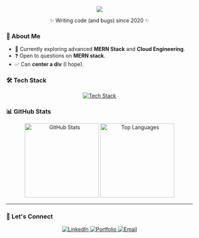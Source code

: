 <div align="center">
  <img src="https://readme-typing-svg.herokuapp.com/?font=Righteous&size=35&center=true&vCenter=true&width=500&height=70&duration=3000&lines=Hello+There!+👋;+I'm+Ibrahim+Mneimneh+🖥️🎧;" />
</div>
  


<p align="center">✨ Writing code (and bugs) since 2020 ✨</p>



### 🚀 About Me
- 🌱 Currently exploring advanced **MERN Stack** and **Cloud Engineering**.
- ❓ Open to questions on **MERN stack**.
- ✅ Can **center a div** (I hope).



### 🛠️ Tech Stack
<div align="center">
  <a href="https://skillicons.dev">
    <img src="https://skillicons.dev/icons?i=c,java,python,javascript,typescript,nodejs,react,nextjs,kubernetes,docker,postman,git" alt="Tech Stack" />
  </a>
</div>


### 📊 GitHub Stats
<div align="center">
  <img height="200" src="https://github-readme-stats.vercel.app/api?username=Ibrahim-Mneimneh&show_icons=true" alt="GitHub Stats" />
  <img height="200" src="https://github-readme-stats.vercel.app/api/top-langs?username=Ibrahim-Mneimneh&layout=compact&langs_count=8" alt="Top Languages" />
</div>

---

### 🎯 Let's Connect
<p align="center">
  <a href="https://www.linkedin.com/in/ibrahim-mneimneh02/" target="_blank">
    <img src="https://img.shields.io/badge/LinkedIn-0A66C2?style=for-the-badge&logo=linkedin&logoColor=white" alt="LinkedIn" />
  </a>
  <a href="https://ibrahim-mneimneh-portfolio.onrender.com/" target="_blank">
    <img src="https://img.shields.io/badge/Portfolio-FF5722?style=for-the-badge&logo=Google-Chrome&logoColor=white" alt="Portfolio" />
  </a>
  <a href="mailto:ib79mneimneh@gmail.com">
    <img src="https://img.shields.io/badge/Email-D14836?style=for-the-badge&logo=gmail&logoColor=white" alt="Email" />
  </a>
</p>
